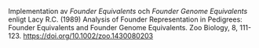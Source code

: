 Implementation av *Founder Equivalents* och *Founder Genome Equivalents* enligt Lacy R.C. (1989) Analysis of Founder Representation in Pedigrees: Founder Equivalents and Founder Genome Equivalents. Zoo Biology, 8, 111-123.
https://doi.org/10.1002/zoo.1430080203
